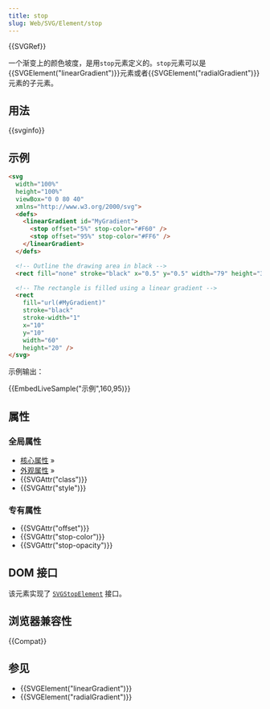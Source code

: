 ```yaml
---
title: stop
slug: Web/SVG/Element/stop
---
```


{{SVGRef}}

一个渐变上的颜色坡度，是用`stop`元素定义的。`stop`元素可以是{{SVGElement("linearGradient")}}元素或者{{SVGElement("radialGradient")}}元素的子元素。

## 用法

{{svginfo}}

## 示例

```html
<svg
  width="100%"
  height="100%"
  viewBox="0 0 80 40"
  xmlns="http://www.w3.org/2000/svg">
  <defs>
    <linearGradient id="MyGradient">
      <stop offset="5%" stop-color="#F60" />
      <stop offset="95%" stop-color="#FF6" />
    </linearGradient>
  </defs>

  <!-- Outline the drawing area in black -->
  <rect fill="none" stroke="black" x="0.5" y="0.5" width="79" height="39" />

  <!-- The rectangle is filled using a linear gradient -->
  <rect
    fill="url(#MyGradient)"
    stroke="black"
    stroke-width="1"
    x="10"
    y="10"
    width="60"
    height="20" />
</svg>
```

示例输出：

{{EmbedLiveSample("示例",160,95)}}

## 属性

### 全局属性

- [核心属性](/zh-CN/docs/Web/SVG/Attribute#Core) »
- [外观属性](/zh-CN/docs/Web/SVG/Attribute#Presentation) »
- {{SVGAttr("class")}}
- {{SVGAttr("style")}}

### 专有属性

- {{SVGAttr("offset")}}
- {{SVGAttr("stop-color")}}
- {{SVGAttr("stop-opacity")}}

## DOM 接口

该元素实现了 [`SVGStopElement`](/zh-CN/docs/Web/API/SVGStopElement) 接口。

## 浏览器兼容性

{{Compat}}

## 参见

- {{SVGElement("linearGradient")}}
- {{SVGElement("radialGradient")}}
